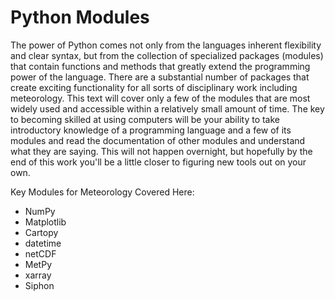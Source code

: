 # Python Modules

The power of Python comes not only from the languages inherent flexibility and clear syntax, but from the collection of specialized packages (modules) that contain functions and methods that greatly extend the programming power of the language. There are a substantial number of packages that create exciting functionality for all sorts of disciplinary work including meteorology. This text will cover only a few of the modules that are most widely used and accessible within a relatively small amount of time. The key to becoming skilled at using computers will be your ability to take introductory knowledge of a programming language and a few of its modules and read the documentation of other modules and understand what they are saying. This will not happen overnight, but hopefully by the end of this work you'll be a little closer to figuring new tools out on your own.

Key Modules for Meteorology Covered Here:
* NumPy
* Matplotlib
* Cartopy
* datetime
* netCDF
* MetPy
* xarray
* Siphon
